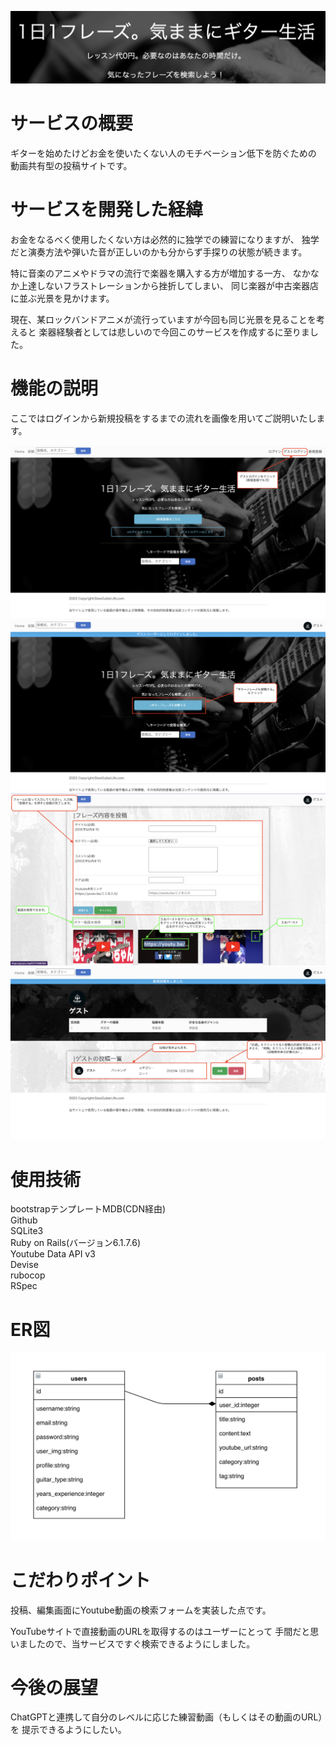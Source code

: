 ![キャッチコピー](./app/assets/images/copy.png)

# サービスの概要
ギターを始めたけどお金を使いたくない人のモチベーション低下を防ぐための
動画共有型の投稿サイトです。

# サービスを開発した経緯
お金をなるべく使用したくない方は必然的に独学での練習になりますが、
独学だと演奏方法や弾いた音が正しいのかも分からず手探りの状態が続きます。

特に音楽のアニメやドラマの流行で楽器を購入する方が増加する一方、
なかなか上達しないフラストレーションから挫折してしまい、
同じ楽器が中古楽器店に並ぶ光景を見かけます。

現在、某ロックバンドアニメが流行っていますが今回も同じ光景を見ることを考えると
楽器経験者としては悲しいので今回このサービスを作成するに至りました。

# 機能の説明
ここではログインから新規投稿をするまでの流れを画像を用いてご説明いたします。

![ログイン](./app/assets/images/login.png)
![新規投稿1](./app/assets/images/new_post1.png)
![新規投稿2](./app/assets/images/new_post2.png)
![新規投稿3](./app/assets/images/new_post3.png)

# 使用技術
bootstrapテンプレートMDB(CDN経由)</br>
Github</br>
SQLite3</br>
Ruby on Rails(バージョン6.1.7.6)</br>
Youtube Data API v3</br>
Devise</br>
rubocop</br>
RSpec</br>

# ER図
![ER図](./app/assets/images/ER.png)

# こだわりポイント
投稿、編集画面にYoutube動画の検索フォームを実装した点です。

YouTubeサイトで直接動画のURLを取得するのはユーザーにとって
手間だと思いましたので、当サービスですぐ検索できるようにしました。

# 今後の展望
ChatGPTと連携して自分のレベルに応じた練習動画（もしくはその動画のURL）を
提示できるようにしたい。
